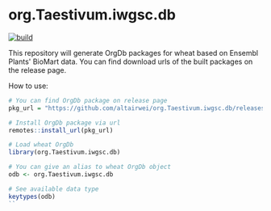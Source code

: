 # org.Taestivum.iwgsc.db

[![build](https://github.com/altairwei/org.Taestivum.iwgsc.db/actions/workflows/build.yaml/badge.svg)](https://github.com/altairwei/org.Taestivum.iwgsc.db/actions/workflows/build.yaml)

This repository will generate OrgDb packages for wheat based on Ensembl Plants' BioMart data. You can find download urls of the built packages on the release page.

How to use:

```R
# You can find OrgDb package on release page
pkg_url = "https://github.com/altairwei/org.Taestivum.iwgsc.db/releases/download/v0.0.2/org.Taestivum.iwgsc.db_0.0.2.tar.gz"

# Install OrgDb package via url
remotes::install_url(pkg_url)

# Load wheat OrgDb
library(org.Taestivum.iwgsc.db)

# You can give an alias to wheat OrgDb object
odb <- org.Taestivum.iwgsc.db

# See available data type
keytypes(odb)
``